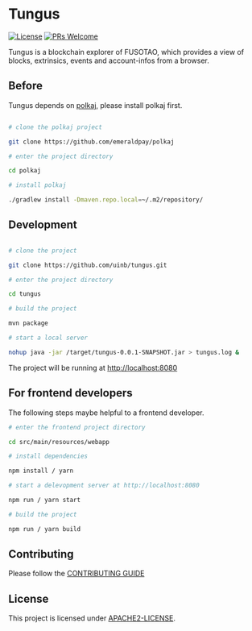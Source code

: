 # Tungus

[![License](https://img.shields.io/badge/License-Apache%202.0-orange.svg)](#LICENSE) [![PRs Welcome](https://img.shields.io/badge/PRs-welcome-blue.svg)](CONTRIBUTING.md)

Tungus is a blockchain explorer of FUSOTAO, which provides a view of blocks, extrinsics, events and account-infos from a browser.

## Before

Tungus depends on [polkaj](https://github.com/emeraldpay/polkaj), please install polkaj first.

```bash

# clone the polkaj project

git clone https://github.com/emeraldpay/polkaj

# enter the project directory

cd polkaj

# install polkaj

./gradlew install -Dmaven.repo.local=~/.m2/repository/
```

## Development

```bash

# clone the project

git clone https://github.com/uinb/tungus.git

# enter the project directory

cd tungus

# build the project

mvn package

# start a local server

nohup java -jar /target/tungus-0.0.1-SNAPSHOT.jar > tungus.log &

```

The project will be running at [http://localhost:8080](http://localhost:8080)

## For frontend developers

The following steps maybe helpful to a frontend developer.

```bash
# enter the frontend project directory

cd src/main/resources/webapp

# install dependencies

npm install / yarn

# start a delevopment server at http://localhost:8080

npm run / yarn start

# build the project

npm run / yarn build
```

## Contributing

Please follow the [CONTRIBUTING GUIDE](CONTRIBUTING.md)

## License

This project is licensed under [APACHE2-LICENSE](LICENSE).
